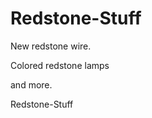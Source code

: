 Redstone-Stuff
==============

New redstone wire.

Colored redstone lamps

and more.

Redstone-Stuff
